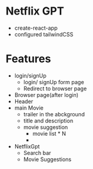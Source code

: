# Netflix GPT

- create-react-app
- configured tailwindCSS

# Features
- login/signUp
    - login/ signUp form page
    - Redirect to browser page
- Browser page(after login)
- Header
- main Movie
    - trailer in the abckground
    - title and description
    - movie suggestion
        - movie list * N
        -
- NetflixGpt
    - Search bar
    - Movie Suggestions